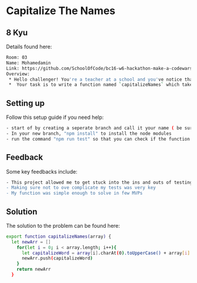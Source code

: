 
# Capitalize The Names

## 8 Kyu

Details found here:

```bash
Room: 03
Name: Mohamedamin
Link: https://github.com/SchoolOfCode/bc16-w6-hackathon-make-a-codewars-challenge-ma-amiin.git
Overview:
 * Hello challenger! You're a teacher at a school and you've notice that not all the names on the school register have been capitalized. 
 *  Your task is to write a function named `capitalizeNames` which takes in an array and returns back the array but with all the non-capitalized words having been capitalized
```


## Setting up

Follow this setup guide if you need help:

```bash
- start of by creating a seperate branch and call it your name ( be sure not to merge it back )
- In your new branch, "npm install" to install the node modules
- run the command "npm run test" so that you can check if the function you write is right in real time 
```

## Feedback

Some key feedbacks include:

```bash
- This project allowed me to get stuck into the ins and outs of testing and it's importance 
- Making sure not to ove complicate my tests was very key
- My function was simple enough to solve in few MVPs
```
## Solution

The solution to the problem can be found here:

```bash
export function capitalizeNames(array) {
  let newArr = []
    for(let i = 0; i < array.length; i++){
      let capitalizeWord = array[i].charAt(0).toUpperCase() + array[i].slice(1);
      newArr.push(capitalizeWord)
    }
    return newArr
  }
```